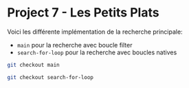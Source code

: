 # Project 7 - Les Petits Plats

Voici les différente implémentation de la recherche principale:
- `main` pour la recherche avec boucle filter
- `search-for-loop` pour la recherche avec boucles natives

```bash
git checkout main
```

```bash
git checkout search-for-loop
```
